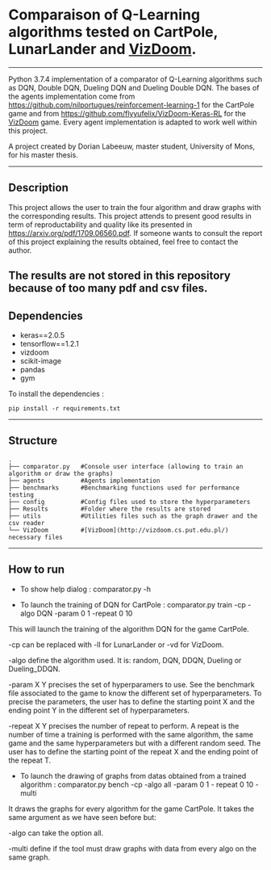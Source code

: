 # Comparaison of Q-Learning algorithms tested on CartPole, LunarLander and [VizDoom](http://vizdoom.cs.put.edu.pl/).

-----

Python 3.7.4 implementation of a comparator of Q-Learning algorithms such as DQN, Double DQN, Dueling DQN and Dueling Double DQN.
The bases of the agents implementation come from https://github.com/nilportugues/reinforcement-learning-1 for the CartPole game and from https://github.com/flyyufelix/VizDoom-Keras-RL for the [VizDoom](http://vizdoom.cs.put.edu.pl/) game. Every agent implementation is adapted to work well within this project.

A project created by Dorian Labeeuw, master student, University of Mons, for his master thesis.

-----

## Description

This project allows the user to train the four algorithm and draw graphs with the corresponding results. This project attends to present good results in term of reproductability and quality like its presented in https://arxiv.org/pdf/1709.06560.pdf. If someone wants to consult the report of this project explaining the results obtained, feel free to contact the author.

The results are not stored in this repository because of too many pdf and csv files.
-----

## Dependencies

- keras==2.0.5
- tensorflow==1.2.1
- vizdoom
- scikit-image
- pandas
- gym

To install the dependencies :
```
pip install -r requirements.txt
```

-----

## Structure
    .
    ├── comparator.py   #Console user interface (allowing to train an algorithm or draw the graphs)
    ├── agents          #Agents implementation
    ├── benchmarks      #Benchmarking functions used for performance testing
    ├── config          #Config files used to store the hyperparameters
    ├── Results         #Folder where the results are stored
    ├── utils           #Utilities files such as the graph drawer and the csv reader
    └── VizDoom         #[VizDoom](http://vizdoom.cs.put.edu.pl/) necessary files

-----

## How to run

- To show help dialog : comparator.py -h

- To launch the training of DQN for CartPole : comparator.py train -cp -algo DQN -param 0 1 -repeat 0 10

This will launch the training of the algorithm DQN for the game CartPole. 

-cp can be replaced with -ll for LunarLander or -vd for VizDoom.

-algo define the algorithm used. It is: random, DQN, DDQN, Dueling or Dueling_DDQN.

-param X Y precises the set of hyperparamers to use. See the benchmark file associated to the game to know the different set of hyperparameters. To precise the parameters, the user has to define the starting point X and the ending point Y in the different set of hyperparameters.

-repeat X Y precises the number of repeat to perform. A repeat is the number of time a training is performed with the same algorithm, the same game and the same hyperparameters but with a different random seed. The user has to define the starting point of the repeat X and the ending point of the repeat T.

- To launch the drawing of graphs from datas obtained from a trained algorithm : comparator.py bench -cp -algo all -param 0 1 - repeat 0 10 -multi

It draws the graphs for every algorithm for the game CartPole. It takes the same argument as we have seen before but:

-algo can take the option all.

-multi define if the tool must draw graphs with data from every algo on the same graph.